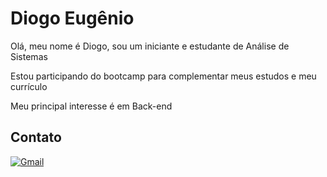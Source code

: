 # Diogo Eugênio

Olá, meu nome é Diogo, sou um iniciante e estudante de Análise de Sistemas 

Estou participando do bootcamp para complementar meus estudos e meu currículo

Meu principal interesse é em Back-end

## Contato
[![Gmail](https://img.shields.io/badge/Gmail-333333?style=for-the-badge&logo=gmail&logoColor=red)](mailto:diogodeeugenio@gmail.com)